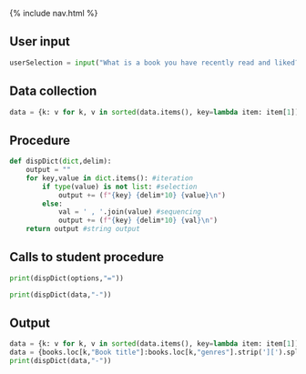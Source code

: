 {% include nav.html %}
## User input


```py
userSelection = input("What is a book you have recently read and liked? ")
```

## Data collection
```py
data = {k: v for k, v in sorted(data.items(), key=lambda item: item[1])}

```

## Procedure

```py
def dispDict(dict,delim):
    output = ""
    for key,value in dict.items(): #iteration
        if type(value) is not list: #selection
            output += (f"{key} {delim*10} {value}\n")
        else:
            val = ' , '.join(value) #sequencing
            output += (f"{key} {delim*10} {val}\n")
    return output #string output

```

## Calls to student procedure
```py
print(dispDict(options,"="))
```

```py
print(dispDict(data,"-"))
```

## Output

```py
data = {k: v for k, v in sorted(data.items(), key=lambda item: item[1])}
data = {books.loc[k,"Book title"]:books.loc[k,"genres"].strip('][').split(",") for k in list(data.keys())[:5]}
print(dispDict(data,"-"))
```
